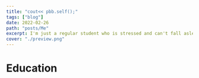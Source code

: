 ```yaml
---
title: "cout<< pbb.self();"
tags: ["blog"]
date: 2022-02-26
path: "posts/Me"
excerpt: I'm just a regular student who is stressed and can't fall asleep every night. I have lots to say to this world, but no one is listening, not because people intended ignoring me, just because I'm not that important, and we all understand that.
cover: "./preview.png"
---
```

# Education
<!-- 
I indeed have three degrees, and let me explain. I\'m a Taiwanese student, and after graduating from Wu-Ling Senior High School, I go to Shanghai Jiao Tong University, University of Michigan Joint Institute (SJTU-UM JI) in China to study Electrical Computer Engineering (ECE). Then I join the dual-degree program and come to University of Michigan (UMich) to study Computer Science, at first at least. I declare my third degree, namely the Honor Math Program of Mathematics, I already , -->